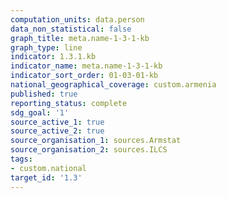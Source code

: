 ```yaml
---
computation_units: data.person
data_non_statistical: false
graph_title: meta.name-1-3-1-kb
graph_type: line
indicator: 1.3.1.kb
indicator_name: meta.name-1-3-1-kb
indicator_sort_order: 01-03-01-kb
national_geographical_coverage: custom.armenia
published: true
reporting_status: complete
sdg_goal: '1'
source_active_1: true
source_active_2: true
source_organisation_1: sources.Armstat
source_organisation_2: sources.ILCS
tags:
- custom.national
target_id: '1.3'
---
```

